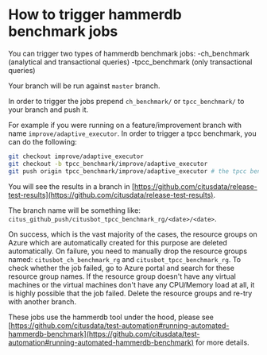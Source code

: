 # How to trigger hammerdb benchmark jobs

You can trigger two types of hammerdb benchmark jobs:
-ch_benchmark (analytical and transactional queries)
-tpcc_benchmark (only transactional queries)

Your branch will be run against `master` branch.

In order to trigger the jobs prepend `ch_benchmark/` or `tpcc_benchmark/` to your branch and push it.

For example if you were running on a feature/improvement branch with name `improve/adaptive_executor`. In order to trigger a tpcc benchmark, you can do the following:

```bash
git checkout improve/adaptive_executor
git checkout -b tpcc_benchmark/improve/adaptive_executor
git push origin tpcc_benchmark/improve/adaptive_executor # the tpcc benchmark job will be triggered.
```

You will see the results in a branch in [https://github.com/citusdata/release-test-results](https://github.com/citusdata/release-test-results).

The branch name will be something like: `citus_github_push/citusbot_tpcc_benchmark_rg/<date>/<date>`.

On success, which is the vast majority of the cases, the resource groups on Azure which are automatically created for this purpose are deleted automatically. On failure, you need to manually drop the resource groups named: `citusbot_ch_benchmark_rg` and `citusbot_tpcc_benchmark_rg`. To check whether the job failed, go to Azure portal and search for these resource group names. If the resource group doesn't have any virtual machines or the virtual machines don't have any CPU/Memory load at all, it is highly possible that the job failed. Delete the resource groups and re-try with another branch.

These jobs use the hammerdb tool under the hood, please see [https://github.com/citusdata/test-automation#running-automated-hammerdb-benchmark](https://github.com/citusdata/test-automation#running-automated-hammerdb-benchmark) for more details.
